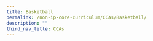 ```yaml
---
title: Basketball
permalink: /non-ip-core-curriculum/CCAs/Basketball/
description: ""
third_nav_title: CCAs
---
```

